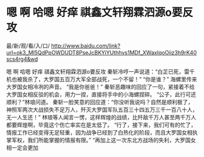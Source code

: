 # 嗯 啊 哈嗯 好痒 祺鑫文轩翔霖泗源o要反攻

最/新/观/看/入/口/ http://www.baidu.com/link?url=ok3_Ml5QdPpOWDUDT8PseJcBKYiYUthhvs1MDf_XWaxIqoOiiz3h9rK40scs4rg4&wd

嗯 啊 哈嗯 好痒 祺鑫文轩翔霖泗源o要反攻
秦斩冷哼一声说道：“白芷已死，雷千机也被我杀了，大罗国五百万大军全部战死，一个不留！”
    “你是谁？”
    海螺里传来大罗国女相冷冽的声音。
    “我是你爸爸！”
    秦斩恶趣味的回应了一句，紧接着不给大罗国女相反驳的机会，用力一捏，直接将手中的小海螺捏碎。
    “公子，此行可还顺利？”林琅问道。
    秦斩一脸笑意的回应道：“你没听我说吗？自然是顺利极了，神照军两次大战损失不足万人，歼灭大罗国军队五百三十四五万三千一百八十人，无一人生还！”
    林琅等人闻言一愣，这样辉煌的战绩，比歼敌千万人甚至两千万人都要辉煌啊，毕竟这个伤亡率实在是太低了。
    “行了，接下来，我们可有的忙了，情报工作已经变得无足轻重，因为战争已经到了白热化的阶段，而且大罗国女相执掌军权，我们所能掌握的情报有限。”
    “再加上这一次东北方战场的失利，大罗国女相一定会更加
